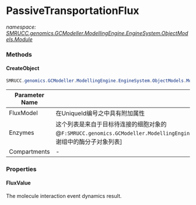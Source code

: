 ﻿# PassiveTransportationFlux
_namespace: [SMRUCC.genomics.GCModeller.ModellingEngine.EngineSystem.ObjectModels.Module](./index.md)_





### Methods

#### CreateObject
```csharp
SMRUCC.genomics.GCModeller.ModellingEngine.EngineSystem.ObjectModels.Module.PassiveTransportationFlux.CreateObject(SMRUCC.genomics.GCModeller.Assembly.GCMarkupLanguage.GCML_Documents.XmlElements.Metabolism.TransportationReaction,SMRUCC.genomics.GCModeller.ModellingEngine.EngineSystem.ObjectModels.Feature.MetabolismEnzyme[],SMRUCC.genomics.GCModeller.ModellingEngine.EngineSystem.MathematicsModels.EnzymeKinetics.MichaelisMenten,SMRUCC.genomics.GCModeller.ModellingEngine.EngineSystem.ObjectModels.SubSystem.ICompartmentObject[],SMRUCC.genomics.GCModeller.ModellingEngine.EngineSystem.ObjectModels.SubSystem.ICompartmentObject)
```


|Parameter Name|Remarks|
|--------------|-------|
|FluxModel|在UniqueId编号之中具有附加属性|
|Enzymes|这个列表是来自于目标待连接的细胞对象的@``F:SMRUCC.genomics.GCModeller.ModellingEngine.EngineSystem.ObjectModels.SubSystem.DelegateSystem.MetabolismEnzymes``[代谢组中的酶分子对象列表]|
|Compartments|-|



### Properties

#### FluxValue
The molecule interaction event dynamics result.
